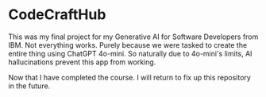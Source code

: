 # CodeCraftHub

This was my final project for my Generative AI for Software Developers from IBM. Not everything works. Purely because we were tasked to create the entire thing using ChatGPT 4o-mini. So naturally due to 4o-mini's limits, AI hallucinations prevent this app from working.

Now that I have completed the course. I will return to fix up this repository in the future.
